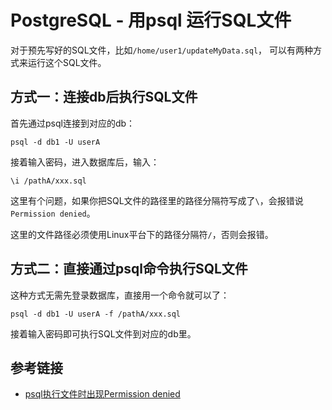 # PostgreSQL - 用psql 运行SQL文件

对于预先写好的SQL文件，比如`/home/user1/updateMyData.sql`， 可以有两种方式来运行这个SQL文件。

## 方式一：连接db后执行SQL文件

首先通过psql连接到对应的db：

```psql
psql -d db1 -U userA
```
<!--more-->

接着输入密码，进入数据库后，输入：

```psql
\i /pathA/xxx.sql
```

这里有个问题，如果你把SQL文件的路径里的路径分隔符写成了`\`，会报错说`Permission denied`。

这里的文件路径必须使用Linux平台下的路径分隔符`/`，否则会报错。

## 方式二：直接通过psql命令执行SQL文件

这种方式无需先登录数据库，直接用一个命令就可以了：

```psql
psql -d db1 -U userA -f /pathA/xxx.sql
```

接着输入密码即可执行SQL文件到对应的db里。

## 参考链接

* [psql执行文件时出现Permission denied](https://bbs.csdn.net/topics/390302450)